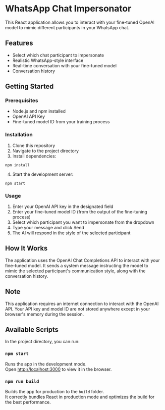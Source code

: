 # WhatsApp Chat Impersonator

This React application allows you to interact with your fine-tuned OpenAI model to mimic different participants in your WhatsApp chat.

## Features
- Select which chat participant to impersonate
- Realistic WhatsApp-style interface
- Real-time conversation with your fine-tuned model
- Conversation history

## Getting Started

### Prerequisites
- Node.js and npm installed
- OpenAI API Key
- Fine-tuned model ID from your training process

### Installation
1. Clone this repository
2. Navigate to the project directory
3. Install dependencies:
```
npm install
```
4. Start the development server:
```
npm start
```

### Usage
1. Enter your OpenAI API key in the designated field
2. Enter your fine-tuned model ID (from the output of the fine-tuning process)
3. Select which participant you want to impersonate from the dropdown
4. Type your message and click Send
5. The AI will respond in the style of the selected participant

## How It Works
The application uses the OpenAI Chat Completions API to interact with your fine-tuned model. It sends a system message instructing the model to mimic the selected participant's communication style, along with the conversation history.

## Note
This application requires an internet connection to interact with the OpenAI API. Your API key and model ID are not stored anywhere except in your browser's memory during the session.

## Available Scripts

In the project directory, you can run:

### `npm start`

Runs the app in the development mode.\
Open [http://localhost:3000](http://localhost:3000) to view it in the browser.

### `npm run build`

Builds the app for production to the `build` folder.\
It correctly bundles React in production mode and optimizes the build for the best performance.